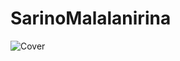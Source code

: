 # SarinoMalalanirina

![Cover](https://github.com/sarino22Y/SarinoMalalanirina/blob/main/img/photo2_05042024-removebg-preview.jpg)
